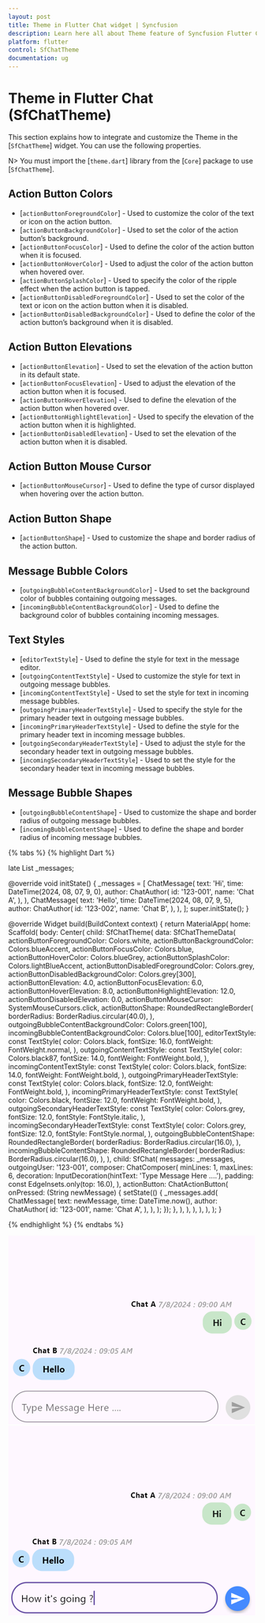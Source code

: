 ```yaml
---
layout: post
title: Theme in Flutter Chat widget | Syncfusion
description: Learn here all about Theme feature of Syncfusion Flutter Chat (SfChatTheme) widget and more.
platform: flutter
control: SfChatTheme
documentation: ug
---
```


# Theme in Flutter Chat (SfChatTheme)
This section explains how to integrate and customize the Theme in the [`SfChatTheme`] widget. You can use the following properties.

N> You must import the [`theme.dart`] library from the [`Core`] package to use [`SfChatTheme`].

## Action Button Colors

* [`actionButtonForegroundColor`] - Used to customize the color of the text or icon on the action button.
* [`actionButtonBackgroundColor`] - Used to set the color of the action button’s background.
* [`actionButtonFocusColor`] - Used to define the color of the action button when it is focused.
* [`actionButtonHoverColor`] - Used to adjust the color of the action button when hovered over.
* [`actionButtonSplashColor`] - Used to specify the color of the ripple effect when the action button is tapped.
* [`actionButtonDisabledForegroundColor`] - Used to set the color of the text or icon on the action button when it is disabled.
* [`actionButtonDisabledBackgroundColor`] - Used to define the color of the action button’s background when it is disabled.

## Action Button Elevations

* [`actionButtonElevation`] - Used to set the elevation of the action button in its default state.
* [`actionButtonFocusElevation`] - Used to adjust the elevation of the action button when it is focused.
* [`actionButtonHoverElevation`] - Used to define the elevation of the action button when hovered over.
* [`actionButtonHighlightElevation`] - Used to specify the elevation of the action button when it is highlighted.
* [`actionButtonDisabledElevation`] - Used to set the elevation of the action button when it is disabled.

## Action Button Mouse Cursor

* [`actionButtonMouseCursor`] - Used to define the type of cursor displayed when hovering over the action button.

## Action Button Shape

* [`actionButtonShape`] - Used to customize the shape and border radius of the action button.

## Message Bubble Colors

* [`outgoingBubbleContentBackgroundColor`] - Used to set the background color of bubbles containing outgoing messages.
* [`incomingBubbleContentBackgroundColor`] - Used to define the background color of bubbles containing incoming messages.

## Text Styles

* [`editorTextStyle`] - Used to define the style for text in the message editor.
* [`outgoingContentTextStyle`] - Used to customize the style for text in outgoing message bubbles.
* [`incomingContentTextStyle`] - Used to set the style for text in incoming message bubbles.
* [`outgoingPrimaryHeaderTextStyle`] - Used to specify the style for the primary header text in outgoing message bubbles.
* [`incomingPrimaryHeaderTextStyle`] - Used to define the style for the primary header text in incoming message bubbles.
* [`outgoingSecondaryHeaderTextStyle`] - Used to adjust the style for the secondary header text in outgoing message bubbles.
* [`incomingSecondaryHeaderTextStyle`] - Used to set the style for the secondary header text in incoming message bubbles.

## Message Bubble Shapes

* [`outgoingBubbleContentShape`] - Used to customize the shape and border radius of outgoing message bubbles.
* [`incomingBubbleContentShape`] - Used to define the shape and border radius of incoming message bubbles.

{% tabs %}
{% highlight Dart %}

late List<ChatMessage> _messages;

@override
void initState() {
  _messages = <ChatMessage>[
    ChatMessage(
      text: 'Hi',
      time: DateTime(2024, 08, 07, 9, 0),
      author: ChatAuthor(
        id: '123-001',
        name: 'Chat A',
      ),
    ),
    ChatMessage(
      text: 'Hello',
      time: DateTime(2024, 08, 07, 9, 5),
      author: ChatAuthor(
        id: '123-002',
        name: 'Chat B',
      ),
    ),
  ];
  super.initState();
}

@override
Widget build(BuildContext context) {
  return MaterialApp(
    home: Scaffold(
      body: Center(
        child: SfChatTheme(
          data: SfChatThemeData(
            actionButtonForegroundColor: Colors.white,
            actionButtonBackgroundColor: Colors.blueAccent,
            actionButtonFocusColor: Colors.blue,
            actionButtonHoverColor: Colors.blueGrey,
            actionButtonSplashColor: Colors.lightBlueAccent,
            actionButtonDisabledForegroundColor: Colors.grey,
            actionButtonDisabledBackgroundColor: Colors.grey[300],
            actionButtonElevation: 4.0,
            actionButtonFocusElevation: 6.0,
            actionButtonHoverElevation: 8.0,
            actionButtonHighlightElevation: 12.0,
            actionButtonDisabledElevation: 0.0,
            actionButtonMouseCursor: SystemMouseCursors.click,
            actionButtonShape: RoundedRectangleBorder(
              borderRadius: BorderRadius.circular(40.0),
            ),
            outgoingBubbleContentBackgroundColor: Colors.green[100],
            incomingBubbleContentBackgroundColor: Colors.blue[100],
            editorTextStyle: const TextStyle(
              color: Colors.black,
              fontSize: 16.0,
              fontWeight: FontWeight.normal,
            ),
            outgoingContentTextStyle: const TextStyle(
              color: Colors.black87,
              fontSize: 14.0,
              fontWeight: FontWeight.bold,
            ),
            incomingContentTextStyle: const TextStyle(
              color: Colors.black,
              fontSize: 14.0,
              fontWeight: FontWeight.bold,
            ),
            outgoingPrimaryHeaderTextStyle: const TextStyle(
              color: Colors.black,
              fontSize: 12.0,
              fontWeight: FontWeight.bold,
            ),
            incomingPrimaryHeaderTextStyle: const TextStyle(
              color: Colors.black,
              fontSize: 12.0,
              fontWeight: FontWeight.bold,
            ),
            outgoingSecondaryHeaderTextStyle: const TextStyle(
              color: Colors.grey,
              fontSize: 12.0,
              fontStyle: FontStyle.italic,
            ),
            incomingSecondaryHeaderTextStyle: const TextStyle(
              color: Colors.grey,
              fontSize: 12.0,
              fontStyle: FontStyle.normal,
            ),
            outgoingBubbleContentShape: RoundedRectangleBorder(
              borderRadius: BorderRadius.circular(16.0),
            ),
            incomingBubbleContentShape: RoundedRectangleBorder(
              borderRadius: BorderRadius.circular(16.0),
            ),
          ),
          child: SfChat(
            messages: _messages,
            outgoingUser: '123-001',
            composer: ChatComposer(
              minLines: 1,
              maxLines: 6,
              decoration: InputDecoration(hintText: 'Type Message Here ....'),
              padding: const EdgeInsets.only(top: 16.0),
            ),
            actionButton: ChatActionButton(
              onPressed: (String newMessage) {
                setState(() {
                  _messages.add(
                    ChatMessage(
                      text: newMessage,
                      time: DateTime.now(),
                      author: ChatAuthor(
                        id: '123-001',
                        name: 'Chat A',
                      ),
                    ),
                  );
                });
              },
            ),
          ),
        ),
      ),
    ),
  );
}

{% endhighlight %}
{% endtabs %}

![Chat actionButton support](images/chat-theme/chat-theme-disabled.png)
![Chat actionButton support](images/chat-theme/chat-theme-background.png)